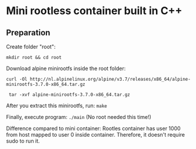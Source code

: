 # Mini rootless container built in C++

## Preparation

Create folder "root":

```mkdir root && cd root```

Download alpine minirootfs inside the root folder:

```curl -Ol http://nl.alpinelinux.org/alpine/v3.7/releases/x86_64/alpine-minirootfs-3.7.0-x86_64.tar.gz```

``` tar -xvf alpine-minirootfs-3.7.0-x86_64.tar.gz```

After you extract this minirootfs, run:
```make```

Finally, execute program:
```./main``` (No root needed this time!)

Difference compared to mini container: Rootles container has user 1000 from host mapped to user 0 inside container.
Therefore, it doesn't require sudo to run it.